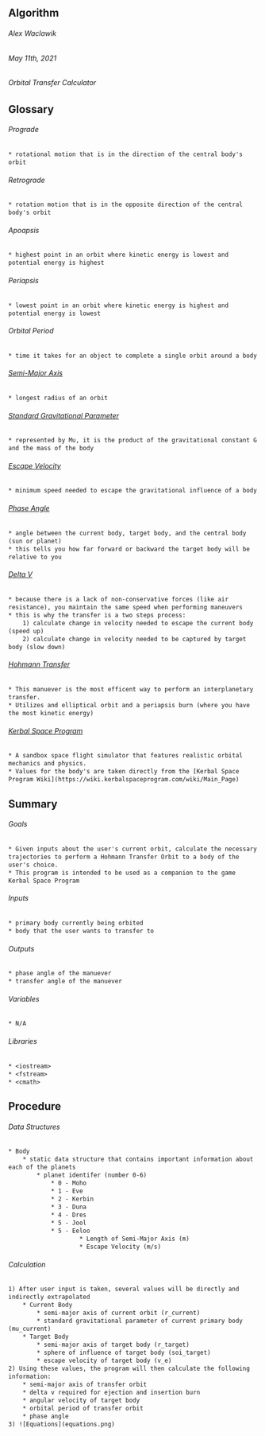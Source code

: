 ## Algorithm

###### Alex Waclawik
###### May 11th, 2021
###### Orbital Transfer Calculator


## Glossary

###### Prograde
	* rotational motion that is in the direction of the central body's orbit

###### Retrograde
	* rotation motion that is in the opposite direction of the central body's orbit

###### Apoapsis
	* highest point in an orbit where kinetic energy is lowest and potential energy is highest

###### Periapsis
	* lowest point in an orbit where kinetic energy is highest and potential energy is lowest

###### Orbital Period
	* time it takes for an object to complete a single orbit around a body

###### [Semi-Major Axis](https://en.wikipedia.org/wiki/Semi-major_and_semi-minor_axes)
	* longest radius of an orbit

###### [Standard Gravitational Parameter](https://en.wikipedia.org/wiki/Standard_gravitational_parameter)
	* represented by Mu, it is the product of the gravitational constant G and the mass of the body

###### [Escape Velocity](https://en.wikipedia.org/wiki/Escape_velocity)
	* minimum speed needed to escape the gravitational influence of a body

###### [Phase Angle](https://en.wikipedia.org/wiki/Phase_angle_(astronomy))
	* angle between the current body, target body, and the central body (sun or planet)
	* this tells you how far forward or backward the target body will be relative to you
###### [Delta V](https://en.wikipedia.org/wiki/Delta-v)
	* because there is a lack of non-conservative forces (like air resistance), you maintain the same speed when performing maneuvers
	* this is why the transfer is a two steps process:
		1) calculate change in velocity needed to escape the current body (speed up)
		2) calculate change in velocity needed to be captured by target body (slow down)

###### [Hohmann Transfer](https://en.wikipedia.org/wiki/Hohmann_transfer_orbit)
	* This manuever is the most efficent way to perform an interplanetary transfer.
	* Utilizes and elliptical orbit and a periapsis burn (where you have the most kinetic energy)

###### [Kerbal Space Program](https://en.wikipedia.org/wiki/Kerbal_Space_Program)
	* A sandbox space flight simulator that features realistic orbital mechanics and physics.
	* Values for the body's are taken directly from the [Kerbal Space Program Wiki](https://wiki.kerbalspaceprogram.com/wiki/Main_Page)


## Summary

###### Goals
	* Given inputs about the user's current orbit, calculate the necessary trajectories to perform a Hohmann Transfer Orbit to a body of the user's choice.
	* This program is intended to be used as a companion to the game Kerbal Space Program

###### Inputs
	* primary body currently being orbited
	* body that the user wants to transfer to

###### Outputs
	* phase angle of the manuever
	* transfer angle of the manuever

###### Variables
	* N/A

###### Libraries
	* <iostream>
	* <fstream>
	* <cmath>


## Procedure

###### Data Structures
	* Body
		* static data structure that contains important information about each of the planets
			* planet identifer (number 0-6)
				* 0 - Moho
				* 1 - Eve
				* 2 - Kerbin
				* 3 - Duna
				* 4 - Dres
				* 5 - Jool
				* 5 - Eeloo
                        * Length of Semi-Major Axis (m)
                        * Escape Velocity (m/s)

###### Calculation
	1) After user input is taken, several values will be directly and indirectly extrapolated
		* Current Body
			* semi-major axis of current orbit (r_current)
			* standard gravitational parameter of current primary body (mu_current)
		* Target Body
			* semi-major axis of target body (r_target)
			* sphere of influence of target body (soi_target)
			* escape velocity of target body (v_e)
	2) Using these values, the program will then calculate the following information:
		* semi-major axis of transfer orbit
		* delta v required for ejection and insertion burn
		* angular velocity of target body
		* orbital period of transfer orbit
		* phase angle
	3) ![Equations](equations.png)
